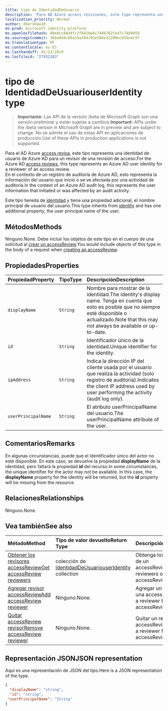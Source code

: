```yaml
---
title: tipo de IdentidadDeUsuario
description: 'Para AD Azure access revisiones, este tipo representa una identidad de usuario de Azure AD para un revisor de una revisión de access.  '
localization_priority: Normal
author: dkershaw10
ms.prod: microsoft-identity-platform
ms.openlocfilehash: 80e8cc68d4fc2f642be6c748b762fe47c7489d59
ms.sourcegitcommit: 36be044c89a19af84c93e586e22200ec919e4c9f
ms.translationtype: MT
ms.contentlocale: es-ES
ms.lasthandoff: 01/12/2019
ms.locfileid: "27932283"
---
```

# <a name="useridentity-type"></a><span data-ttu-id="82ac6-103">tipo de IdentidadDeUsuario</span><span class="sxs-lookup"><span data-stu-id="82ac6-103">userIdentity type</span></span>

> <span data-ttu-id="82ac6-104">**Importante:** Las API de la versión /beta de Microsoft Graph son una versión preliminar y están sujetas a cambios.</span><span class="sxs-lookup"><span data-stu-id="82ac6-104">**Important:** APIs under the /beta version in Microsoft Graph are in preview and are subject to change.</span></span> <span data-ttu-id="82ac6-105">No se admite el uso de estas API en aplicaciones de producción.</span><span class="sxs-lookup"><span data-stu-id="82ac6-105">Use of these APIs in production applications is not supported.</span></span>

<span data-ttu-id="82ac6-106">Para el AD Azure [access revisa](accessreviews-root.md), este tipo representa una identidad de usuario de Azure AD para un revisor de una revisión de acceso.</span><span class="sxs-lookup"><span data-stu-id="82ac6-106">For the Azure AD [access reviews](accessreviews-root.md), this type represents an Azure AD user identity for a reviewer of an access review.</span></span>  
<span data-ttu-id="82ac6-107">En el contexto de un registro de auditoría de Azure AD, esto representa la información del usuario que inició o se ve afectada por una actividad de auditoría.</span><span class="sxs-lookup"><span data-stu-id="82ac6-107">In the context of an Azure AD audit log, this represents the user information that initiated or was affected by an audit activity.</span></span>

<span data-ttu-id="82ac6-108">Este tipo hereda de [identidad](identity.md) y tiene una propiedad adicional, el nombre principal de usuario del usuario.</span><span class="sxs-lookup"><span data-stu-id="82ac6-108">This type inherits from [identity](identity.md) and has one additional property, the user principal name of the user.</span></span>

## <a name="methods"></a><span data-ttu-id="82ac6-109">Métodos</span><span class="sxs-lookup"><span data-stu-id="82ac6-109">Methods</span></span>

<span data-ttu-id="82ac6-110">Ninguno.</span><span class="sxs-lookup"><span data-stu-id="82ac6-110">None.</span></span>  <span data-ttu-id="82ac6-111">Debe incluir los objetos de este tipo en el cuerpo de una solicitud al [crear un accessReview](../api/accessreview-create.md).</span><span class="sxs-lookup"><span data-stu-id="82ac6-111">You would include objects of this type in the body of a request when [creating an accessReview](../api/accessreview-create.md).</span></span>

## <a name="properties"></a><span data-ttu-id="82ac6-112">Propiedades</span><span class="sxs-lookup"><span data-stu-id="82ac6-112">Properties</span></span>
| <span data-ttu-id="82ac6-113">Propiedad</span><span class="sxs-lookup"><span data-stu-id="82ac6-113">Property</span></span>     | <span data-ttu-id="82ac6-114">Tipo</span><span class="sxs-lookup"><span data-stu-id="82ac6-114">Type</span></span>   |<span data-ttu-id="82ac6-115">Descripción</span><span class="sxs-lookup"><span data-stu-id="82ac6-115">Description</span></span>|
|:---------------|:--------|:----------|
| `displayName` | `String` | <span data-ttu-id="82ac6-116">Nombre para mostrar de la identidad.</span><span class="sxs-lookup"><span data-stu-id="82ac6-116">The identity's display name.</span></span> <span data-ttu-id="82ac6-117">Tenga en cuenta que esto es posible que no siempre esté disponible o actualizado.</span><span class="sxs-lookup"><span data-stu-id="82ac6-117">Note that this may not always be available or up-to-date.</span></span>    |
| `id`          | `String` | <span data-ttu-id="82ac6-118">Identificador único de la identidad.</span><span class="sxs-lookup"><span data-stu-id="82ac6-118">Unique identifier for the identity.</span></span>  |
| `ipAddress`| `String`| <span data-ttu-id="82ac6-119">Indica la dirección IP del cliente usada por el usuario que realiza la actividad (solo registro de auditoría).</span><span class="sxs-lookup"><span data-stu-id="82ac6-119">Indicates the client IP address used by user performing the activity (audit log only).</span></span>|
| `userPrincipalName`|`String` | <span data-ttu-id="82ac6-120">El atributo userPrincipalName del usuario.</span><span class="sxs-lookup"><span data-stu-id="82ac6-120">The userPrincipalName attribute of the user.</span></span> |

## <a name="remarks"></a><span data-ttu-id="82ac6-121">Comentarios</span><span class="sxs-lookup"><span data-stu-id="82ac6-121">Remarks</span></span>

<span data-ttu-id="82ac6-p104">En algunas circunstancias, puede que el identificador único del actor no esté disponible. En este caso, se devuelve la propiedad **displayName** de la identidad, pero faltará la propiedad **id** del recurso.</span><span class="sxs-lookup"><span data-stu-id="82ac6-p104">In some circumstances, the unique identifier for the actor may not be available. In this case, the **displayName** property for the identity will be returned, but the **id** property will be missing from the resource.</span></span>

## <a name="relationships"></a><span data-ttu-id="82ac6-124">Relaciones</span><span class="sxs-lookup"><span data-stu-id="82ac6-124">Relationships</span></span>

<span data-ttu-id="82ac6-125">Ninguno.</span><span class="sxs-lookup"><span data-stu-id="82ac6-125">None.</span></span>

## <a name="see-also"></a><span data-ttu-id="82ac6-126">Vea también</span><span class="sxs-lookup"><span data-stu-id="82ac6-126">See also</span></span>

| <span data-ttu-id="82ac6-127">Método</span><span class="sxs-lookup"><span data-stu-id="82ac6-127">Method</span></span>           | <span data-ttu-id="82ac6-128">Tipo de valor devuelto</span><span class="sxs-lookup"><span data-stu-id="82ac6-128">Return Type</span></span>    |<span data-ttu-id="82ac6-129">Descripción</span><span class="sxs-lookup"><span data-stu-id="82ac6-129">Description</span></span>|
|:---------------|:--------|:----------|
|[<span data-ttu-id="82ac6-130">Obtener los revisores accessReview</span><span class="sxs-lookup"><span data-stu-id="82ac6-130">Get accessReview reviewers</span></span>](../api/accessreview-listreviewers.md) |       <span data-ttu-id="82ac6-131">colección de [IdentidadDeUsuario](useridentity.md)</span><span class="sxs-lookup"><span data-stu-id="82ac6-131">[userIdentity](useridentity.md) collection</span></span>| <span data-ttu-id="82ac6-132">Obtenga los revisores de un accessReview.</span><span class="sxs-lookup"><span data-stu-id="82ac6-132">Get the reviewers of an accessReview.</span></span> |
|[<span data-ttu-id="82ac6-133">Agregar revisor accessReview</span><span class="sxs-lookup"><span data-stu-id="82ac6-133">Add accessReview reviewer</span></span>](../api/accessreview-addreviewer.md) |      <span data-ttu-id="82ac6-134">Ninguno.</span><span class="sxs-lookup"><span data-stu-id="82ac6-134">None.</span></span>   |   <span data-ttu-id="82ac6-135">Agregar un revisor a una accessReview.</span><span class="sxs-lookup"><span data-stu-id="82ac6-135">Add a reviewer to an accessReview.</span></span> |
|[<span data-ttu-id="82ac6-136">Quitar accessReview revisor</span><span class="sxs-lookup"><span data-stu-id="82ac6-136">Remove accessReview reviewer</span></span>](../api/accessreview-removereviewer.md) | <span data-ttu-id="82ac6-137">Ninguno.</span><span class="sxs-lookup"><span data-stu-id="82ac6-137">None.</span></span>  |   <span data-ttu-id="82ac6-138">Quitar un revisor de un accessReview.</span><span class="sxs-lookup"><span data-stu-id="82ac6-138">Remove a reviewer from an accessReview.</span></span> |

## <a name="json-representation"></a><span data-ttu-id="82ac6-139">Representación JSON</span><span class="sxs-lookup"><span data-stu-id="82ac6-139">JSON representation</span></span>

<span data-ttu-id="82ac6-140">Aquí es una representación de JSON del tipo.</span><span class="sxs-lookup"><span data-stu-id="82ac6-140">Here is a JSON representation of the type.</span></span>

<!-- {
  "blockType": "resource",
  "optionalProperties": [
"displayName", "thumbnails"
  ],
  "@odata.type": "microsoft.graph.userIdentity"
}-->

```json
{
  "displayName": "string",
  "id": "string",
 "userPrincipalName": "String"
}

```

<!-- {
  "type": "#page.annotation",
  "description": "userIdentity type",
  "keywords": "",
  "section": "documentation",
  "tocPath": ""
}-->
